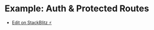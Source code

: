 # Example: Auth & Protected Routes

- [Edit on StackBlitz ⚡️](https://stackblitz.com/edit/stackblitz-starters-atu3wv)
